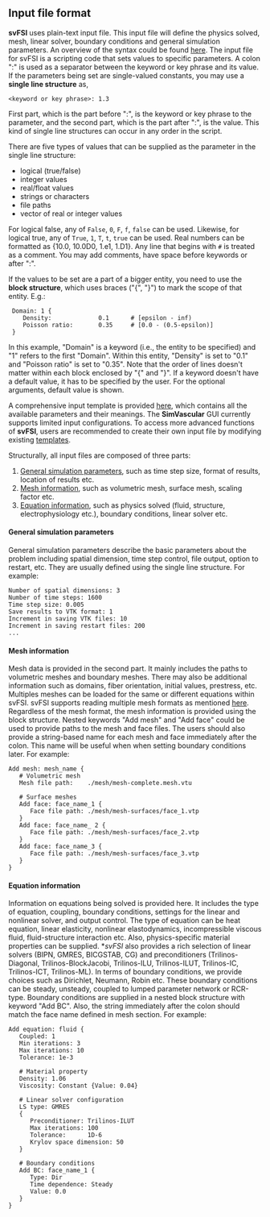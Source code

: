 ## Input file format

**svFSI** uses plain-text input file. This input file will define the physics solved, mesh, linear solver, boundary conditions and general simulation parameters. An overview of the syntax could be found <a href="https://sites.google.com/site/memt63/tools/MUPFES/mupfes-scripting">here</a>. The input file for svFSI is a scripting code that sets values to specific parameters. A colon ":" is used as a separator between the keyword or key phrase and its value. If the parameters being set are single-valued constants, you may use a **single line structure** as,

```
<keyword or key phrase>: 1.3
```

First part, which is the part before ":", is the keyword or key phrase to the parameter, and the second part, which is the part after ":", is the value. This kind of single line structures can occur in any order in the script.

There are five types of values that can be supplied as the parameter in the single line structure:

- logical (true/false)
- integer values
- real/float values
- strings or characters
- file paths
- vector of real or integer values

For logical false, any of `False`, `0`, `F`, `f`, `false` can be used. Likewise, for logical true, any of `True`, `1`, `T`, `t`, `true` can be used. Real numbers can be formatted as {10.0, 10.0D0, 1.e1, 1.D1}. Any line that begins with `#` is treated as a comment. You may add comments, have space before keywords or after ":".

If the values to be set are a part of a bigger entity, you need to use the **block structure**, which uses braces ("{", "}") to mark the scope of that entity. E.g.:

```
 Domain: 1 {
    Density:             0.1      # [epsilon - inf)
    Poisson ratio:       0.35     # [0.0 - (0.5-epsilon)]
 }
```

In this example, "Domain" is a keyword (i.e., the entity to be specified) and "1" refers to the first "Domain". Within this entity, "Density" is set to "0.1" and "Poisson ratio" is set to
"0.35". Note that the order of lines doesn't matter within each block enclosed by "{" and "}". If a keyword doesn't have a default value, it has to be specified by the user. For the optional arguments, default value is shown.

A comprehensive input template is provided [here](https://github.com/SimVascular/svFSI-Tests/blob/master/svFSI_master.inp), which contains all the available parameters and their meanings. The **SimVascular** GUI currently supports limited input configurations. To access more advanced functions of **svFSI**, users are recommended to create their own input file by modifying existing <a href="https://github.com/SimVascular/svFSI-Tests">templates</a>.

Structurally, all input files are composed of three parts:

<ol>
    <li> <a href="#general_para"> General simulation parameters</a>, such as time step size, format of results, location of results etc.</li>
    <li> <a href="#mesh_info"> Mesh information</a>, such as volumetric mesh, surface mesh, scaling factor etc.</li>
    <li> <a href="#equation_info"> Equation information</a>, such as physics solved (fluid, structure, electrophysiology etc.), boundary conditions, linear solver etc.</li>
</ol>

<a id="general_para"> <h4> General simulation parameters </h4></a>

General simulation parameters describe the basic parameters about the problem including spatial dimension, time step control, file output, option to restart, etc. They are usually defined using the single line structure. For example:

```
Number of spatial dimensions: 3
Number of time steps: 1600
Time step size: 0.005
Save results to VTK format: 1
Increment in saving VTK files: 10
Increment in saving restart files: 200
...
```

<a id="mesh_info"> <h4> Mesh information </h4></a>

Mesh data is provided in the second part. It mainly includes the paths to volumetric meshes and boundary meshes. There may also be additional information such as domains, fiber orientation, initial values, prestress, etc. Multiples meshes can be loaded for the same or different equations within svFSI. svFSI supports reading multiple mesh formats as mentioned [here](svfsi.html#mesh). Regardless of the mesh format, the mesh information is provided using the block structure. Nested keywords "Add mesh" and "Add face" could be used to provide paths to the mesh and face files. The users should also provide a string-based name for each mesh and face immediately after the colon. This name will be useful when when setting boundary conditions later. For example:

```
Add mesh: mesh_name {
   # Volumetric mesh
   Mesh file path:    ./mesh/mesh-complete.mesh.vtu

   # Surface meshes
   Add face: face_name_1 {
      Face file path: ./mesh/mesh-surfaces/face_1.vtp
   }
   Add face: face_name_ 2 {
      Face file path: ./mesh/mesh-surfaces/face_2.vtp
   }
   Add face: face_name_3 {
      Face file path: ./mesh/mesh-surfaces/face_3.vtp
   }
}
```

<a id="equation_info"> <h4> Equation information </h4></a>

Information on equations being solved is provided here. It includes the type of equation, coupling, boundary conditions, settings for the linear and nonlinear solver, and output control. The type of equation can be heat equation, linear elasticity, nonlinear elastodynamics, incompressible viscous fluid, fluid-structure interaction etc. Also, physics-specific material properties can be supplied. \*_svFSI_ also provides a rich selection of linear solvers (BIPN, GMRES, BICGSTAB, CG) and preconditioners (Trilinos-Diagonal, Trilinos-BlockJacobi, Trilinos-ILU, Trilinos-ILUT, Trilinos-IC, Trilinos-ICT, Trilinos-ML). In terms of boundary conditions, we provide choices such as Dirichlet, Neumann, Robin etc. These boundary conditions can be steady, unsteady, coupled to lumped parameter network or RCR-type. Boundary conditions are supplied in a nested block structure with keyword "Add BC". Also, the string immediately after the colon should match the face name defined in mesh section. For example:

```
Add equation: fluid {
   Coupled: 1
   Min iterations: 3
   Max iterations: 10
   Tolerance: 1e-3

   # Material property
   Density: 1.06
   Viscosity: Constant {Value: 0.04}

   # Linear solver configuration
   LS type: GMRES
   {
      Preconditioner: Trilinos-ILUT
      Max iterations: 100
      Tolerance:      1D-6
      Krylov space dimension: 50
   }

   # Boundary conditions
   Add BC: face_name_1 {
      Type: Dir
      Time dependence: Steady
      Value: 0.0
   }
}
```

